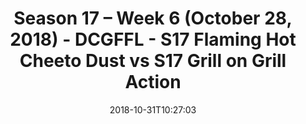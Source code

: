 ---
title: Season 17 – Week 6 (October 28, 2018) - DCGFFL - S17 Flaming Hot Cheeto Dust
  vs S17 Grill on Grill Action
teams-score:
- team: _teams/s17-orange.md
  score:
- team: _teams/s17-charcoal.md
  score: 14
mvp: G. Carter (Orange), D. Allen (Charcoal)
game-ball: L. Pratt (Orange), C. McCloud (Charcoal)
season: 17
week: 6
date: '2018-10-31T10:27:03'
pageid: season-17-week-6-october-28-2018-6698-vs-6689
---